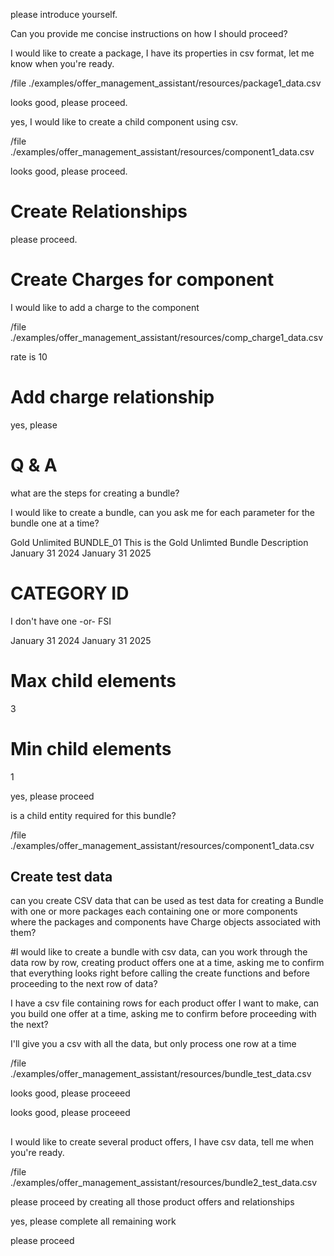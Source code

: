 please introduce yourself.

Can you provide me concise instructions on how I should proceed?


I would like to create a package, I have its properties in csv format, let me know when you're ready.

/file ./examples/offer_management_assistant/resources/package1_data.csv

looks good, please proceed.

yes, I would like to create a child component using csv.

/file ./examples/offer_management_assistant/resources/component1_data.csv

looks good, please proceed.

# Create Relationships

please proceed.

# Create Charges for component

I would like to add a charge to the component

/file ./examples/offer_management_assistant/resources/comp_charge1_data.csv

rate is 10

# Add charge relationship

yes, please


# Q & A

what are the steps for creating a bundle?

I would like to create a bundle, can you ask me for each parameter for the bundle one at a time?

Gold Unlimited
BUNDLE_01
This is the Gold Unlimted Bundle Description
January 31 2024
January 31 2025

# CATEGORY ID
I don't have one
-or-
FSI

January 31 2024
January 31 2025


# Max child elements
3

# Min child elements
1

yes, please proceed

is a child entity required for this bundle?

/file ./examples/offer_management_assistant/resources/component1_data.csv


## Create test data

can you create CSV data that can be used as test data for creating a Bundle with one or more packages each containing one or more components where the packages and components have Charge objects associated with them?

#I would like to create a bundle with csv data, can you work through the data row by row, creating product offers one at a time, asking me to confirm that everything looks right before calling the create functions and before proceeding to the next row of data?

I have a csv file containing rows for each product offer I want to make, can you build one offer at a time, asking me to confirm before proceeding with the next?

I'll give you a csv with all the data, but only process one row at a time

/file ./examples/offer_management_assistant/resources/bundle_test_data.csv

looks good, please proceeed

looks good, please proceeed


## 

I would like to create several product offers, I have csv data, tell me when you're ready.

/file ./examples/offer_management_assistant/resources/bundle2_test_data.csv

please proceed by creating all those product offers and relationships


yes, please complete all remaining work

please proceed
